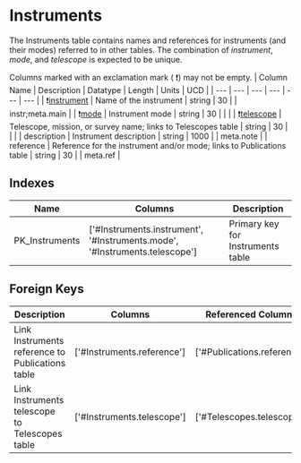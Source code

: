 # Instruments
The Instruments table contains names and references for instruments (and their modes) referred to in other tables. The combination of *instrument*, *mode*, and *telescope* is expected to be unique.


Columns marked with an exclamation mark ( :exclamation:) may not be empty.
| Column Name | Description | Datatype | Length | Units  | UCD |
| --- | --- | --- | --- | --- | --- |
| :exclamation:<ins>instrument</ins> | Name of the instrument | string | 30 |  | instr;meta.main  |
| :exclamation:<ins>mode</ins> | Instrument mode | string | 30 |  |   |
| :exclamation:<ins>telescope</ins> | Telescope, mission, or survey name; links to Telescopes table | string | 30 |  |   |
| description | Instrument description | string | 1000 |  | meta.note  |
| reference | Reference for the instrument and/or mode; links to Publications table | string | 30 |  | meta.ref  |

## Indexes
| Name | Columns | Description |
| --- | --- | --- |
| PK_Instruments | ['#Instruments.instrument', '#Instruments.mode', '#Instruments.telescope'] | Primary key for Instruments table |

## Foreign Keys
| Description | Columns | Referenced Columns |
| --- | --- | --- |
| Link Instruments reference to Publications table | ['#Instruments.reference'] | ['#Publications.reference'] |
| Link Instruments telescope to Telescopes table | ['#Instruments.telescope'] | ['#Telescopes.telescope'] |
